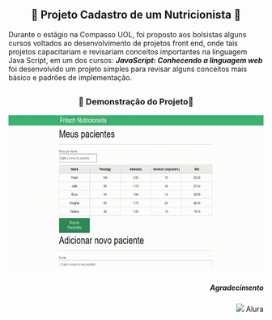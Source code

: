 <h2 align="center"> 🍎 Projeto Cadastro de um Nutricionista 🍏</h2>


<p> Durante o estágio na Compasso UOL, foi proposto aos bolsistas alguns cursos voltados ao desenvolvimento de projetos front end, onde 
  tais projetos capacitariam e revisariam conceitos importantes na linguagem Java Script, em um dos cursos: <b><i>JavaScript: Conhecendo a linguagem web</b></i> foi desenvolvido um projeto simples para revisar alguns conceitos mais básico e padrões de implementação.
  
##
  
  <div  align="center">
    <h3> 🚧 Demonstração do Projeto🚧</h3>
    <img  height="300em" src="https://github.com/Paulo-Fritsch/Projeto-Nutricionista/blob/main/gif.gif?raw=true"/>
  </div>

##

  <div align="right">
    <h5> Agradecimento </h5>
    <img  height="40em" src="https://yt3.ggpht.com/ytc/AKedOLRszi3O39AB5-uw_1jkrxJppwegjToBgIKFIOqiiA=s900-c-k-c0x00ffffff-no-rj"> Alura </img>
  </div>
